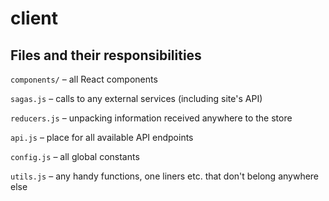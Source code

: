 # client

## Files and their responsibilities

`components/` – all React components

`sagas.js` – calls to any external services (including site's API)

`reducers.js` – unpacking information received anywhere to the store

`api.js` – place for all available API endpoints

`config.js` – all global constants

`utils.js` – any handy functions, one liners etc. that don't belong anywhere else
